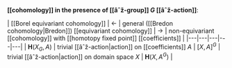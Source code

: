 
**[[cohomology]] in the presence of [[âˆž-group]] $G$ [[âˆž-action]]**:

| [[Borel equivariant cohomology]] |  $\leftarrow$ | general ([[Bredon cohomology|Bredon]]) [[equivariant cohomology]] | $\rightarrow$ | non-equivariant [[cohomology]] with [[homotopy fixed point]] [[coefficients]]  |
|---|---|---|---|---|
| $\mathbf{H}(X_G, A)$ |  trivial [[âˆž-action|action]] on [[coefficients]] $A$ | $[X,A]^G$ | trivial [[âˆž-action|action]] on domain space $X$ |  $\mathbf{H}(X, A^G)$ |
